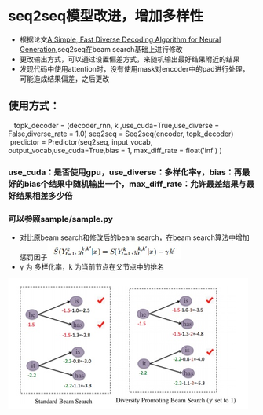 # seq2seq模型改进，增加多样性
+ 根据论文[A Simple, Fast Diverse Decoding Algorithm for Neural Generation](https://arxiv.org/pdf/1611.08562.pdf),seq2seq在beam search基础上进行修改
+ 更改输出方式，可以通过设置偏差方式，来随机输出最好结果附近的结果
+ 发现代码中使用attention时，没有使用mask对encoder中的pad进行处理，可能造成结果偏差，之后更改

## 使用方式：
    topk_decoder = (decoder_rnn, k ,use_cuda=True,use_diverse = False,diverse_rate = 1.0)
    seq2seq = Seq2seq(encoder, topk_decoder)
    predictor = Predictor(seq2seq, input_vocab, output_vocab,use_cuda=True,bias = 1, max_diff_rate = float('inf') )
### use_cuda：是否使用gpu，use_diverse：多样化率γ，bias：再最好的bias个结果中随机输出一个，max_diff_rate：允许最差结果与最好结果相差多少倍
### 可以参照sample/sample.py

+ 对比原beam search和修改后的beam search，在beam search算法中增加惩罚因子![]( https://github.com/dark1412myj/IMageBase/blob/master/seq2seq_3.jpg )
+ γ 为 多样化率，k 为当前节点在父节点中的排名

![]( https://github.com/dark1412myj/IMageBase/blob/master/seq2seq_1.jpg "对于原beam search和改进后的")
